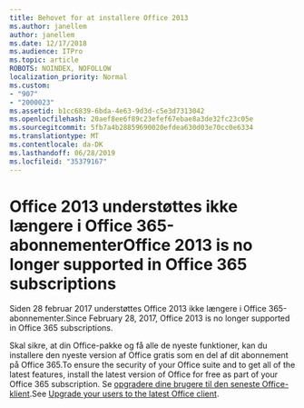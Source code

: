 ```yaml
---
title: Behovet for at installere Office 2013
ms.author: janellem
author: janellem
ms.date: 12/17/2018
ms.audience: ITPro
ms.topic: article
ROBOTS: NOINDEX, NOFOLLOW
localization_priority: Normal
ms.custom:
- "907"
- "2000023"
ms.assetid: b1cc6839-6bda-4e63-9d3d-c5e3d7313042
ms.openlocfilehash: 20aef8ee6f89c23efef67ebae8a3de32fc23c05e
ms.sourcegitcommit: 5fb7a4b28859690020efdea630d03e70cc0e6334
ms.translationtype: MT
ms.contentlocale: da-DK
ms.lasthandoff: 06/28/2019
ms.locfileid: "35379167"
---
```

# <a name="office-2013-is-no-longer-supported-in-office-365-subscriptions"></a><span data-ttu-id="175c5-102">Office 2013 understøttes ikke længere i Office 365-abonnementer</span><span class="sxs-lookup"><span data-stu-id="175c5-102">Office 2013 is no longer supported in Office 365 subscriptions</span></span>

<span data-ttu-id="175c5-103">Siden 28 februar 2017 understøttes Office 2013 ikke længere i Office 365-abonnementer.</span><span class="sxs-lookup"><span data-stu-id="175c5-103">Since February 28, 2017, Office 2013 is no longer supported in Office 365 subscriptions.</span></span>
  
<span data-ttu-id="175c5-104">Skal sikre, at din Office-pakke og få alle de nyeste funktioner, kan du installere den nyeste version af Office gratis som en del af dit abonnement på Office 365.</span><span class="sxs-lookup"><span data-stu-id="175c5-104">To ensure the security of your Office suite and to get all of the latest features, install the latest version of Office for free as part of your Office 365 subscription.</span></span> <span data-ttu-id="175c5-105">Se [opgradere dine brugere til den seneste Office-klient](https://docs.microsoft.com/office365/admin/setup/upgrade-users-to-latest-office-client).</span><span class="sxs-lookup"><span data-stu-id="175c5-105">See [Upgrade your users to the latest Office client](https://docs.microsoft.com/office365/admin/setup/upgrade-users-to-latest-office-client).</span></span>
  